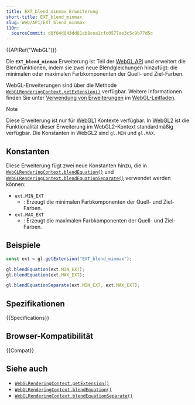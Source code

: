 ```yaml
---
title: EXT_blend_minmax Erweiterung
short-title: EXT_blend_minmax
slug: Web/API/EXT_blend_minmax
l10n:
  sourceCommit: d8f04d843dd81ab8cea1cfc0577ae3c5c9b77d5c
---
```


{{APIRef("WebGL")}}

Die **`EXT_blend_minmax`** Erweiterung ist Teil der [WebGL API](/de/docs/Web/API/WebGL_API) und erweitert die Blendfunktionen, indem sie zwei neue Blendgleichungen hinzufügt: die minimalen oder maximalen Farbkomponenten der Quell- und Ziel-Farben.

WebGL-Erweiterungen sind über die Methode [`WebGLRenderingContext.getExtension()`](/de/docs/Web/API/WebGLRenderingContext/getExtension) verfügbar. Weitere Informationen finden Sie unter [Verwendung von Erweiterungen](/de/docs/Web/API/WebGL_API/Using_Extensions) im [WebGL-Leitfaden](/de/docs/Web/API/WebGL_API/Tutorial).

> [!NOTE]
> Diese Erweiterung ist nur für [WebGL1](/de/docs/Web/API/WebGLRenderingContext) Kontexte verfügbar. In [WebGL2](/de/docs/Web/API/WebGL2RenderingContext) ist die Funktionalität dieser Erweiterung im WebGL2-Kontext standardmäßig verfügbar. Die Konstanten in WebGL2 sind `gl.MIN` und `gl.MAX`.

## Konstanten

Diese Erweiterung fügt zwei neue Konstanten hinzu, die in [`WebGLRenderingContext.blendEquation()`](/de/docs/Web/API/WebGLRenderingContext/blendEquation) und [`WebGLRenderingContext.blendEquationSeparate()`](/de/docs/Web/API/WebGLRenderingContext/blendEquationSeparate) verwendet werden können:

- `ext.MIN_EXT`
  - : Erzeugt die minimalen Farbkomponenten der Quell- und Ziel-Farben.
- `ext.MAX_EXT`
  - : Erzeugt die maximalen Farbkomponenten der Quell- und Ziel-Farben.

## Beispiele

```js
const ext = gl.getExtension("EXT_blend_minmax");

gl.blendEquation(ext.MIN_EXT);
gl.blendEquation(ext.MAX_EXT);

gl.blendEquationSeparate(ext.MIN_EXT, ext.MAX_EXT);
```

## Spezifikationen

{{Specifications}}

## Browser-Kompatibilität

{{Compat}}

## Siehe auch

- [`WebGLRenderingContext.getExtension()`](/de/docs/Web/API/WebGLRenderingContext/getExtension)
- [`WebGLRenderingContext.blendEquation()`](/de/docs/Web/API/WebGLRenderingContext/blendEquation)
- [`WebGLRenderingContext.blendEquationSeparate()`](/de/docs/Web/API/WebGLRenderingContext/blendEquationSeparate)

